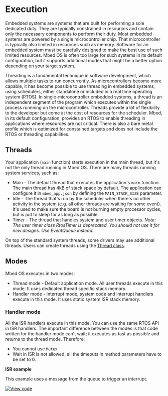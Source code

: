# Execution

Embedded systems are systems that are built for performing a sole dedicated duty. They are typically constrained in resources and contain only the necessary components to perform their duty. Most embedded systems are powered by a single microcontroller chip. That microcontroller is typically also limited in resources such as memory. Software for an embedded system must be carefully designed to make the best use of such limited resources. Mbed OS is often too large for such systems in its default configuration, but it supports additional modes that might be a better option depending on your target system.

Threading is a fundamental technique in software development, which allows multiple tasks to run concurrently. As microcontrollers become more capable, it has become possible to use threading in embedded systems, using schedulers, either standalone or included in a real time operating system (RTOS). In single-microcontroller embedded systems, a thread is an independent segment of the program which executes within the single process runnning on the microcontroller. Threads provide a lot of flexibility to the developer but come at the cost of resources for the scheduler. Mbed, in its default configuration, provides an RTOS to enable threading in applications where resources are not critical. There is also a bare metal profile which is optimized for constained targets and does not include the RTOS or threading capabilities.

## Threads

Your application (`main` function) starts execution in the main thread, but it's not the only thread running in Mbed OS. There are many threads running system services, such as:
* Main - The default thread that executes the application's `main` function. The main thread has 4kB of stack space by default. The application can configure it in `mbed_app.json` by defining the `MAIN_STACK_SIZE` parameter.
* Idle - The thread that's run by the scheduler when there's no other activity in the system (e.g. all other threads are waiting for some event). It's used to make sure the board is not burning empty processor cycles, but is put to sleep for as long as possible.
* Timer - The thread that handles system and user timer objects. *Note: The user timer class RtosTimer is deprecated. You should not use it for new designs. Use EventQueue instead.*

On top of the standard system threads, some drivers may use additional threads. Users can create threads using the [Thread class](../apis/thread.html).

## Modes

Mbed OS executes in two modes:

* Thread mode - Default application mode. All user threads execute in this mode. It uses dedicated thread specific stack memory.
* Handler mode - Interrupt mode, system code and interrupt handlers execute in this mode. It uses static system ISR stack memory.

### Handler mode

All the ISR handlers execute in this mode. You can use the same RTOS API in ISR handlers. The important difference between the modes is that code written for the handler mode can't wait; it executes as fast as possible and returns to the thread mode. Therefore:

* You cannot use `Mutex`.
* Wait in ISR is not allowed; all the timeouts in method parameters have to be set to 0.

**ISR example**

This example uses a message from the queue to trigger an interrupt.

[![View code](https://www.mbed.com/embed/?url=https://github.com/ARMmbed/mbed-os-examples-docs_only/blob/master/APIs_RTOS/Isr/)](https://github.com/ARMmbed/mbed-os-examples-docs_only/blob/master/APIs_RTOS/Isr/main.cpp)
